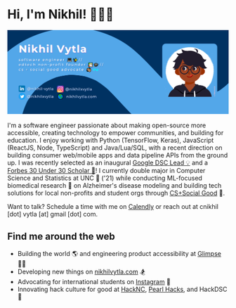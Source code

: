 # Hi, I'm Nikhil! 👦🏽‍💻

<img src="https://raw.githubusercontent.com/nikhil-vytla/nikhil-vytla/master/nikhil-vytla-gh-cover.png" alt="banner that says Nikhil Vytla - software engineer, 
edtech non-profit founder, and cs + social good advocate - alongside a cartoon illustration of Nikhil">

I'm a software engineer passionate about making open-source more accessible, creating technology to empower communities, and building for education. I enjoy working with Python (TensorFlow, Keras), JavaScript (ReactJS, Node, TypeScript) and Java/Lua/SQL, with a recent direction on building consumer web/mobile apps and data pipeline APIs from the ground up. I was recently selected as an inaugural <a href="https://developers.google.com/community/dsc">Google DSC Lead 💡</a> and a <a href="https://live.forbes.com/under30/">Forbes 30 Under 30 Scholar 🌟</a>! I currently double major in Computer Science and Statistics at UNC 🐏 ('21) while conducting ML-focused biomedical research 🧪 on Alzheimer's disease modeling and building tech solutions for local non-profits and student orgs through <a href="https://cssgunc.org/">CS+Social Good</a> 🦄. 

Want to talk? Schedule a time with me on <a href="https://calendly.com/nikhil-vytla/chat-with-me">Calendly</a> or reach out at cnikhil [dot] vytla [at] gmail [dot] com.

## Find me around the web <a href="https://github.com/sponsors/nikhil-vytla"></a>
- Building the world 🌎 and engineering product accessibility at <a href="https://www.joinglimpse.com/">Glimpse</a> 🐕‍🦺
- Developing new things on <a href="https://nikhilvytla.com">nikhilvytla.com</a> 🏂
- Advocating for international students on <a href="https://instagram.com/dearintlstudents">Instagram</a> 📸
- Innovating hack culture for good at <a href="https://www.nikhilvytla.com">HackNC</a>, <a href="https://pearlhacks.com/">Pearl Hacks</a>, and HackDSC 🦙
